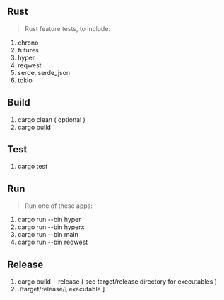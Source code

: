 Rust
----
>Rust feature tests, to include:
1. chrono
2. futures
3. hyper
4. reqwest
5. serde, serde_json
6. tokio

Build
-----
1. cargo clean ( optional )
2. cargo build

Test
----
1. cargo test

Run
---
>Run one of these apps:
1. cargo run --bin hyper
2. cargo run --bin hyperx
3. cargo run --bin main
4. cargo run --bin reqwest

Release
-------
1. cargo build --release ( see target/release directory for executables )
2. ./target/release/[ executable ]